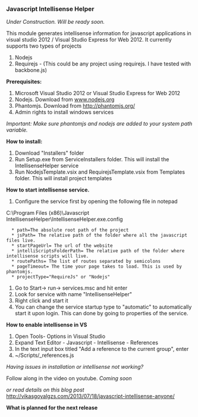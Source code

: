 ### Javascript Intellisense Helper
_Under Construction. Will be ready soon._

This module generates intellisense information for javascript applications in visual studio 2012 / Visual Studio Express for Web 2012. It currently supports two types of projects

1. Nodejs 
1. Requirejs - (This could be any project using requirejs. I have tested with backbone.js)

**Prerequisites:**

1. Microsoft Visual Studio 2012 or Visual Studio Express for Web 2012
1. Nodejs. Download from www.nodejs.org
1. Phantomjs. Download from http://phantomjs.org/
1. Admin rights to install windows services 

_Important: Make sure phantomjs and nodejs are added to your system path variable._

**How to install:**

1. Download "Installers" folder
1. Run Setup.exe from ServiceInstallers folder. This will install the IntellisenseHelper service
1. Run NodejsTemplate.vsix and RequirejsTemplate.vsix from Templates folder. This will install project templates

**How to start intellisense service.**

1. Configure the service first by opening the following file in notepad
   
C:\Program Files (x86)\Javascript IntellisenseHelper\IntellisenseHelper.exe.config

      * path=The absolute root path of the project
      * jsPath= The relative path of the folder where all the javascript files live. 
      * startPageUrl= The url of the website 
      * intelliScriptsFolderPath= The relative path of the folder where intellisense scripts will live.
      * routePaths= The list of routes separated by semicolons
      * pageTimeout= The time your page takes to load. This is used by phantomjs.
      * projectType="RequireJs" or "Nodejs"

1. Go to Start-> run-> services.msc and hit enter
1. Look for service with name "IntellisenseHelper" 
1. Right click and start it
1. You can change the service startup type to "automatic" to automatically start it upon login. This can done by going to properties of the service.

**How to enable intellisense in VS**

1. Open Tools- Options in Visual Studio
1. Expand Text Editor - Javascript - Intellisense - References
1. In the text input box titled "Add a reference to the current group", enter 
1. ~/Scripts/_references.js

_Having issues in installation or intellisense not working?_

Follow along in the video on youtube. _Coming soon_

_or read details on this blog post_
http://vikasgoyalgzs.com/2013/07/18/javascript-intellisense-anyone/

**What is planned for the next release**